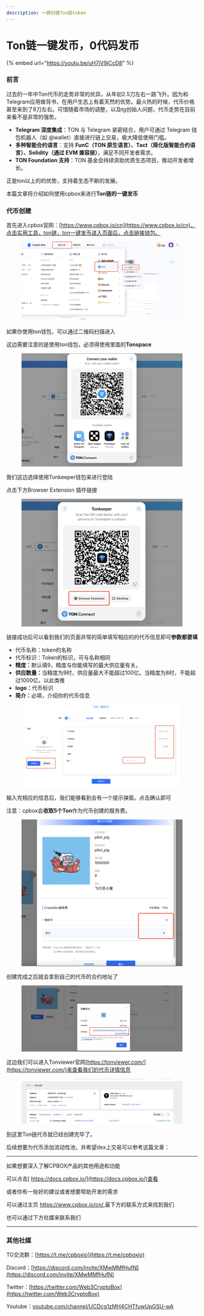 ```yaml
---
description: 一键创建Ton链token
---
```


# Ton链一键发币，0代码发币

{% embed url="https://youtu.be/uH7jV9jCcD8" %}

### 前言

过去的一年中Ton代币的走势非常的优异，从年初2.5刀左右一路飞升。因为和Telegram应用做背书，在用户生态上有着天然的优势。最火热的时候，代币价格甚至来到了8刀左右。可惜随着市场的调整，以及tg创始人问题，代币走势在目前来看不是非常的强势。

* **Telegram 深度集成**：TON 与 Telegram 紧密结合，用户可通过 Telegram 钱包机器人（如 @wallet）直接进行链上交易，极大降低使用门槛。
* **多种智能合约语言**：支持 **FunC（TON 原生语言）、Tact（简化版智能合约语言）、Solidity（通过 EVM 兼容层）**，满足不同开发者需求。
* **TON Foundation 支持**：TON 基金会持续资助优质生态项目，推动开发者增长。

正是ton以上的的优势，支持着生态不断的发展。

本篇文章将介绍如何使用cpbox来进行**Ton链的一键发币**

### 代币创建

首先进入cpbox官网：[https://www.cpbox.io/cn](https://www.cpbox.io/cn)，点击实用工具，ton链，ton一键发币进入页面后，点击链接钱包。

<figure><img src="../.gitbook/assets/1280X1280.PNG" alt=""><figcaption></figcaption></figure>

如果你使用ton钱包，可以通过二维码扫描进入

这边需要注意的是使用ton钱包，必须得使用里面的**Tonspace**

<figure><img src="../.gitbook/assets/1280X1280 (1).PNG" alt=""><figcaption></figcaption></figure>

我们这边选择使用Tonkeeper钱包来进行登陆

点击下方Browser Extension 插件链接

<figure><img src="../.gitbook/assets/d654a04e-c4eb-44ef-8d2f-de2a40e02492.png" alt=""><figcaption></figcaption></figure>

链接成功后可以看到我们的页面非常的简单填写相应的的代币信息即可**参数都要填**

* 代币名称：token的名称
* 代币标识：Token的标识，可与名称相同
* **精度：**&#x9ED8;认填9，精度与你能填写的最大供应量有关。
* **供应数量：**&#x5F53;精度为9时，供应量最大不能超过100亿。当精度为8时，不能超过1000亿，以此类推
* **logo：**&#x4EE3;币标识
* **简介：**&#x5FC5;填，介绍你的代币信息

<figure><img src="../.gitbook/assets/b4fcd1d0-4bba-46aa-b000-8f01f7c8f5cb (1).png" alt=""><figcaption></figcaption></figure>

输入完相应的信息后，我们能够看到会有一个提示弹窗。点击确认即可

注意：cpbox会**收取5个Ton**作为代币创建的服务费。

<figure><img src="../.gitbook/assets/5de23f75-e544-49df-95f0-f82731cc81a9.png" alt=""><figcaption></figcaption></figure>

创建完成之后就会拿到自己的代币的合约地址了

<figure><img src="../.gitbook/assets/ba59eca7-d091-477f-997c-22bad4314c2c.png" alt=""><figcaption></figcaption></figure>

这边我们可以进入Tonviewer官网[https://tonviewer.com/](https://tonviewer.com/)来查看我们的代币详情信息

<figure><img src="../.gitbook/assets/a3568b1b-bb65-45c6-b104-2d549c1e6baa.png" alt=""><figcaption></figcaption></figure>

到这里Ton链代币就已经创建完毕了。

后续想要为代币添加流动性池，并希望dex上交易可以参考这篇文章：

***

如果想要深入了解CPBOX产品的其他用途和功能

可以点击[ https://docs.cpbox.io/](https://docs.cpbox.io/)查看

或者你有一些好的建议或者想要帮助开发的需求

可以通过主页 [https://www.cpbox.io/cn/ ](https://www.cpbox.io/cn/)最下方的联系方式来找到我们

也可以通过下方社媒来联系我们

***

### 其他社媒

TG交流群：[https://t.me/cpboxio](https://t.me/cpboxio)

Discord：[https://discord.com/invite/XMwMMfHufN](https://discord.com/invite/XMwMMfHufN)

Twitter：[https://twitter.com/Web3CryptoBox](https://twitter.com/Web3CryptoBox)

Youtube：[youtube.com/channel/UCDcg1zMH4CHTfuwUpGSU-wA](../solana-gong-ju/solana-yi-jian-fa-bi.md)

